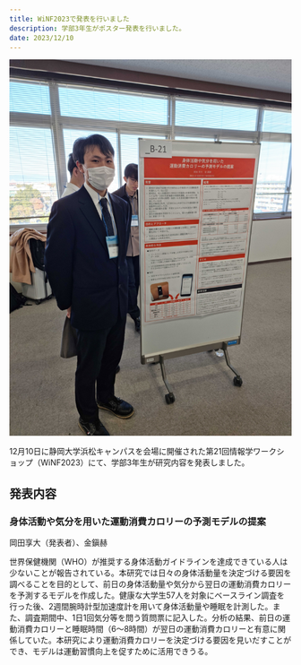 ```yaml
---
title: WiNF2023で発表を行いました
description: 学部3年生がポスター発表を行いました。
date: 2023/12/10
---
```


![WiNF2023](./../../public/img/WiNF2023.jpg)

12月10日に静岡大学浜松キャンパスを会場に開催された第21回情報学ワークショップ（WiNF2023）にて、学部3年生が研究内容を発表しました。

## 発表内容

### 身体活動や気分を用いた運動消費カロリーの予測モデルの提案

岡田享大（発表者）、金鎭赫

世界保健機関（WHO）が推奨する身体活動ガイドラインを達成できている人は少ないことが報告されている。本研究では日々の身体活動量を決定づける要因を調べることを目的として、前日の身体活動量や気分から翌日の運動消費カロリーを予測するモデルを作成した。健康な大学生57人を対象にベースライン調査を行った後、2週間腕時計型加速度計を用いて身体活動量や睡眠を計測した。また、調査期間中、1日1回気分等を問う質問票に記入した。分析の結果、前日の運動消費カロリーと睡眠時間（6～8時間）が翌日の運動消費カロリーと有意に関係していた。本研究により運動消費カロリーを決定づける要因を見いだすことができ、モデルは運動習慣向上を促すために活用できうる。
